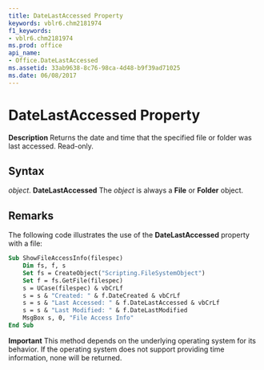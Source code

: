```yaml
---
title: DateLastAccessed Property
keywords: vblr6.chm2181974
f1_keywords:
- vblr6.chm2181974
ms.prod: office
api_name:
- Office.DateLastAccessed
ms.assetid: 33ab9638-8c76-98ca-4d48-b9f39ad71025
ms.date: 06/08/2017
---
```



# DateLastAccessed Property



 **Description**
Returns the date and time that the specified file or folder was last accessed. Read-only.

## Syntax

_object_. **DateLastAccessed**
The  _object_ is always a **File** or **Folder** object.

## Remarks

The following code illustrates the use of the  **DateLastAccessed** property with a file:



```vb
Sub ShowFileAccessInfo(filespec)
    Dim fs, f, s
    Set fs = CreateObject("Scripting.FileSystemObject")
    Set f = fs.GetFile(filespec)
    s = UCase(filespec) & vbCrLf
    s = s & "Created: " & f.DateCreated & vbCrLf
    s = s & "Last Accessed: " & f.DateLastAccessed & vbCrLf
    s = s & "Last Modified: " & f.DateLastModified  
    MsgBox s, 0, "File Access Info"
End Sub
```



 **Important**  This method depends on the underlying operating system for its behavior. If the operating system does not support providing time information, none will be returned.



